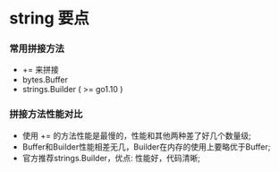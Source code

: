# string 要点


### 常用拼接方法

* += 来拼接
* bytes.Buffer
* strings.Builder ( >= go1.10 )

### 拼接方法性能对比

* 使用 += 的方法性能是最慢的，性能和其他两种差了好几个数量级;
* Buffer和Builder性能相差无几，Builder在内存的使用上要略优于Buffer;
* 官方推荐strings.Builder，优点: 性能好，代码清晰;
